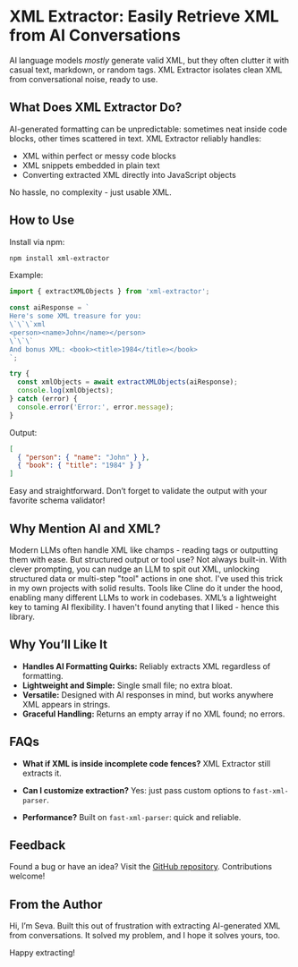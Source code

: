 # XML Extractor: Easily Retrieve XML from AI Conversations

AI language models *mostly* generate valid XML, but they often clutter it with casual text, markdown, or random tags. XML Extractor isolates clean XML from conversational noise, ready to use.

## What Does XML Extractor Do?

AI-generated formatting can be unpredictable: sometimes neat inside code blocks, other times scattered in text. XML Extractor reliably handles:

- XML within perfect or messy code blocks
- XML snippets embedded in plain text
- Converting extracted XML directly into JavaScript objects

No hassle, no complexity - just usable XML.

## How to Use

Install via npm:

```bash
npm install xml-extractor
```

Example:

```typescript
import { extractXMLObjects } from 'xml-extractor';

const aiResponse = `
Here's some XML treasure for you:
\`\`\`xml
<person><name>John</name></person>
\`\`\`
And bonus XML: <book><title>1984</title></book>
`;

try {
  const xmlObjects = await extractXMLObjects(aiResponse);
  console.log(xmlObjects);
} catch (error) {
  console.error('Error:', error.message);
}
```

Output:

```json
[
  { "person": { "name": "John" } },
  { "book": { "title": "1984" } }
]
```

Easy and straightforward. Don’t forget to validate the output with your favorite schema validator!

## Why Mention AI and XML?

Modern LLMs often handle XML like champs - reading tags or outputting them with ease. But structured output or tool use? Not always built-in. With clever prompting, you can nudge an LLM to spit out XML, unlocking structured data or multi-step "tool" actions in one shot. I've used this trick in my own projects with solid results. Tools like Cline do it under the hood, enabling many different LLMs to work in codebases. XML’s a lightweight key to taming AI flexibility. I haven't found anyting that I liked - hence this library.

## Why You’ll Like It

- **Handles AI Formatting Quirks:** Reliably extracts XML regardless of formatting.
- **Lightweight and Simple:** Single small file; no extra bloat.
- **Versatile:** Designed with AI responses in mind, but works anywhere XML appears in strings.
- **Graceful Handling:** Returns an empty array if no XML found; no errors.

## FAQs

- **What if XML is inside incomplete code fences?**
  XML Extractor still extracts it.

- **Can I customize extraction?**
  Yes: just pass custom options to `fast-xml-parser`.

- **Performance?**
  Built on `fast-xml-parser`: quick and reliable.

## Feedback

Found a bug or have an idea? Visit the [GitHub repository](https://github.com/TwoAbove/xml-extractor). Contributions welcome!

## From the Author

Hi, I’m Seva. Built this out of frustration with extracting AI-generated XML from conversations. It solved my problem, and I hope it solves yours, too.

Happy extracting!
